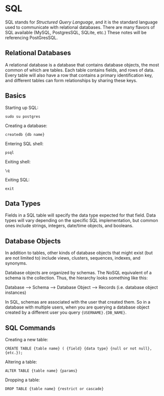 # SQL

SQL stands for *Structured Query Language*, and it is the standard language used to communicate with relational databases. There are many flavors of SQL available (MySQL, PostgresSQL, SQLite, etc.) These notes will be referencing PostGresSQL.

## Relational Databases

A relational database is a database that contains database objects, the most common of which are tables. Each table contains fields, and rows of data. Every table will also have a row that contains a primary identification key, and different tables can form relationships by sharing these keys.

## Basics

Starting up SQL:

`sudo su postgres`

Creating a database:

`createdb {db name}`

Entering SQL shell:

`psql`

Exiting shell:

`\q`

Exiting SQL:

`exit`

## Data Types

Fields in a SQL table will specify the data type expected for that field. Data types will vary depending on the specific SQL implementation, but common ones include strings, integers, date/time objects, and booleans.

## Database Objects

In addition to tables, other kinds of database objects that might exist (but are not limited to) include views, clusters, sequences, indexes, and synonyms.

Database objects are organized by schemas. The NoSQL equivalent of a schema is the collection. Thus, the hierarchy looks something like this:

Database --> Schema --> Database Object --> Records (i.e. database object instances)

In SQL, schemas are associated with the user that created them. So in a database with multiple users, when you are querying a database object created by a different user you query `{USERNAME}.{DB_NAME}`.

## SQL Commands

Creating a new table:

`CREATE TABLE {table name}
( {field} {data type} {null or not null},
  {etc.});`

Altering a table:

`ALTER TABLE {table name} {params}`

Dropping a table:

`DROP TABLE {table name} {restrict or cascade}`
